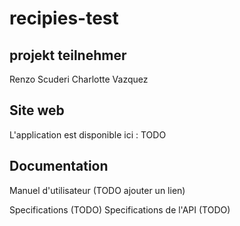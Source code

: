 # recipies-test

## projekt teilnehmer
Renzo Scuderi
Charlotte Vazquez


## Site web
L'application est disponible ici : TODO

## Documentation
Manuel d'utilisateur (TODO ajouter un lien)

Specifications (TODO)
Specifications de l'API (TODO)

